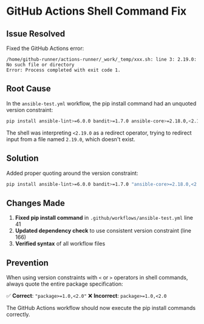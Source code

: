 # GitHub Actions Shell Command Fix

## Issue Resolved

Fixed the GitHub Actions error:
```
/home/github-runner/actions-runner/_work/_temp/xxx.sh: line 3: 2.19.0: No such file or directory
Error: Process completed with exit code 1.
```

## Root Cause

In the `ansible-test.yml` workflow, the pip install command had an unquoted version constraint:
```bash
pip install ansible-lint>=6.0.0 bandit>=1.7.0 ansible-core>=2.18.0,<2.19.0
```

The shell was interpreting `<2.19.0` as a redirect operator, trying to redirect input from a file named `2.19.0`, which doesn't exist.

## Solution

Added proper quoting around the version constraint:
```bash
pip install ansible-lint>=6.0.0 bandit>=1.7.0 "ansible-core>=2.18.0,<2.19.0"
```

## Changes Made

1. **Fixed pip install command** in `.github/workflows/ansible-test.yml` line 41
2. **Updated dependency check** to use consistent version constraint (line 166)
3. **Verified syntax** of all workflow files

## Prevention

When using version constraints with `<` or `>` operators in shell commands, always quote the entire package specification:

✅ **Correct**: `"package>=1.0,<2.0"`
❌ **Incorrect**: `package>=1.0,<2.0`

The GitHub Actions workflow should now execute the pip install commands correctly.
